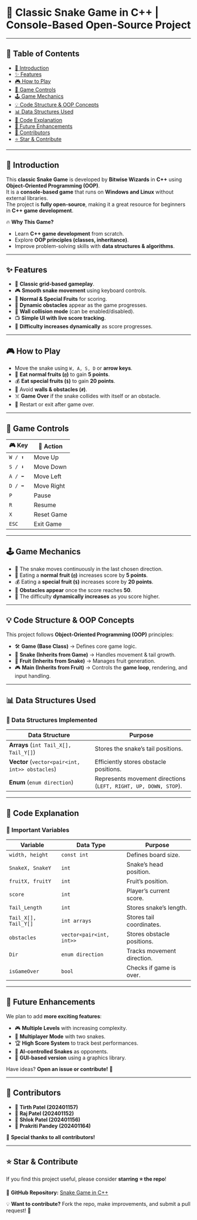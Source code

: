 # 🐍 Classic Snake Game in C++ | Console-Based Open-Source Project  

---

## 📌 Table of Contents
- [📖 Introduction](#-introduction)
- [✨ Features](#-features)
- [🎮 How to Play](#-how-to-play)
- [🎯 Game Controls](#-game-controls)
- [🕹️ Game Mechanics](#-game-mechanics)
- [💡 Code Structure & OOP Concepts](#-code-structure--oop-concepts)
- [📊 Data Structures Used](#-data-structures-used)
- [📜 Code Explanation](#-code-explanation)
- [🚀 Future Enhancements](#-future-enhancements)
- [👥 Contributors](#-contributors)
- [⭐ Star & Contribute](#-star--contribute)

---

## 📖 Introduction
This **classic Snake Game** is developed by **Bitwise Wizards** in **C++** using **Object-Oriented Programming (OOP)**.  
It is a **console-based game** that runs on **Windows and Linux** without external libraries.  
The project is **fully open-source**, making it a great resource for beginners in **C++ game development**.

🔥 **Why This Game?**  
- Learn **C++ game development** from scratch.  
- Explore **OOP principles (classes, inheritance)**.  
- Improve problem-solving skills with **data structures & algorithms**.  

---

## ✨ Features
- 🎯 **Classic grid-based gameplay**.
- 🎮 **Smooth snake movement** using keyboard controls.
- 🍏 **Normal & Special Fruits** for scoring.
- 🚧 **Dynamic obstacles** appear as the game progresses.
- 🧱 **Wall collision mode** (can be enabled/disabled).
- 📺 **Simple UI with live score tracking**.
- 🔄 **Difficulty increases dynamically** as score progresses.

---

## 🎮 How to Play
- Move the snake using `W, A, S, D` or **arrow keys**.
- 🍏 **Eat normal fruits (`@`)** to gain **5 points**.
- 💰 **Eat special fruits (`$`)** to gain **20 points**.
- 🚧 Avoid **walls & obstacles (`#`)**.
- ☠️ **Game Over** if the snake collides with itself or an obstacle.
- 🔄 Restart or exit after game over.

---

## 🎯 Game Controls
| 🎮 Key | 🏹 Action |
|--------|-----------|
| `W / ⬆️` | Move Up |
| `S / ⬇️` | Move Down |
| `A / ⬅️` | Move Left |
| `D / ➡️` | Move Right |
| `P` | Pause |
| `R` | Resume |
| `X` | Reset Game |
| `ESC` | Exit Game |

---

## 🕹️ Game Mechanics
- 🐍 The snake moves continuously in the last chosen direction.
- 🍏 Eating a **normal fruit (`@`)** increases score by **5 points**.
- 💰 Eating a **special fruit (`$`)** increases score by **20 points**.
- 🚧 **Obstacles appear** once the score reaches **50**.
- 🔼 The difficulty **dynamically increases** as you score higher.

---

## 💡 Code Structure & OOP Concepts
This project follows **Object-Oriented Programming (OOP)** principles:  

- 🛠️ **Game (Base Class)** → Defines core game logic.  
- 🐍 **Snake (Inherits from Game)** → Handles movement & tail growth.  
- 🍏 **Fruit (Inherits from Snake)** → Manages fruit generation.  
- 🎮 **Main (Inherits from Fruit)** → Controls the **game loop**, rendering, and input handling.  

---

## 📊 Data Structures Used
### **🔹 Data Structures Implemented**
| Data Structure | Purpose |
|---------------|---------|
| **Arrays** (`int Tail_X[], Tail_Y[]`) | Stores the snake’s tail positions. |
| **Vector** (`vector<pair<int, int>> obstacles`) | Efficiently stores obstacle positions. |
| **Enum** (`enum direction`) | Represents movement directions (`LEFT, RIGHT, UP, DOWN, STOP`). |

---

## 📜 Code Explanation
### **📌 Important Variables**
| Variable | Data Type | Purpose |
|----------|----------|---------|
| `width, height` | `const int` | Defines board size. |
| `SnakeX, SnakeY` | `int` | Snake’s head position. |
| `fruitX, fruitY` | `int` | Fruit’s position. |
| `score` | `int` | Player’s current score. |
| `Tail_Length` | `int` | Stores snake’s length. |
| `Tail_X[], Tail_Y[]` | `int arrays` | Stores tail coordinates. |
| `obstacles` | `vector<pair<int, int>>` | Stores obstacle positions. |
| `Dir` | `enum direction` | Tracks movement direction. |
| `isGameOver` | `bool` | Checks if game is over. |

---

## 🚀 Future Enhancements
We plan to add **more exciting features**:
- 🎮 **Multiple Levels** with increasing complexity.
- 👫 **Multiplayer Mode** with two snakes.
- 🏆 **High Score System** to track best performances.
- 🤖 **AI-controlled Snakes** as opponents.
- 🎨 **GUI-based version** using a graphics library.

Have ideas? **Open an issue or contribute!** 🚀  

---

## 👥 Contributors
- 🏅 **Tirth Patel (202401157)**
- 🏅 **Raj Patel (202401152)**
- 🏅 **Shlok Patel (202401156)**
- 🏅 **Prakriti Pandey (202401164)**

🙌 **Special thanks to all contributors!**

---

## ⭐ Star & Contribute  
If you find this project useful, please consider **starring ⭐ the repo**!  

🔗 **GitHub Repository:** [Snake Game in C++](https://github.com/Tirth9978/Snake_Game)  

💡 **Want to contribute?** Fork the repo, make improvements, and submit a pull request! 🚀  
